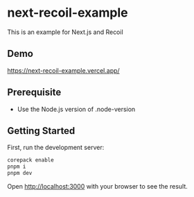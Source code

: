 # next-recoil-example

This is an example for Next.js and Recoil

## Demo

https://next-recoil-example.vercel.app/

## Prerequisite

- Use the Node.js version of .node-version

## Getting Started

First, run the development server:

```bash
corepack enable
pnpm i
pnpm dev
```

Open [http://localhost:3000](http://localhost:3000) with your browser to see the result.

